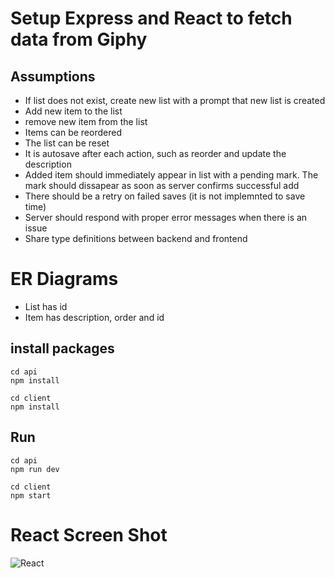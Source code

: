 # Setup Express and React to fetch data from Giphy

## Assumptions 

- If list does not exist, create new list with a prompt that new list is created
- Add new item to the list
- remove new item from the list
- Items can be reordered 
- The list can be reset
- It is autosave after each action, such as reorder and update the description
- Added item should immediately appear in list with a pending mark. The mark should dissapear as soon as server confirms successful add
- There should be a retry on failed saves (it is not implemnted to save time)
- Server should respond with proper error messages when there is an issue
- Share type definitions between backend and frontend

# ER Diagrams
- List has id 
- Item has description, order and id

## install packages

```
cd api
npm install
```

```
cd client
npm install
```

## Run

```
cd api
npm run dev
```

```
cd client
npm start
```

# React Screen Shot 
![React](screenshot.png)